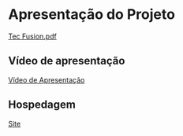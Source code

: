 # Apresentação do Projeto

[Tec Fusion.pdf](https://github.com/ICEI-PUC-Minas-PMV-ADS/pmv-ads-2023-2-e1-proj-web-t11-pmv-ads-2023-2-e1-proj-vendaingressos/files/13638640/Tec.Fusion.pdf)



## Vídeo de apresentação

[Vídeo de Apresentação](https://github.com/ICEI-PUC-Minas-PMV-ADS/pmv-ads-2023-2-e1-proj-web-t11-pmv-ads-2023-2-e1-proj-vendaingressos/blob/main/apresentacao/Tec%20Fusion%20(2).mp4)

## Hospedagem
[Site](https://tecfusion.netlify.app/home_page/home)



